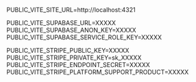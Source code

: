 PUBLIC_VITE_SITE_URL=http://localhost:4321 

PUBLIC_VITE_SUPABASE_URL=XXXXX
PUBLIC_VITE_SUPABASE_ANON_KEY=XXXXX
PUBLIC_VITE_SUPABASE_SERVICE_ROLE_KEY=XXXXX

PUBLIC_VITE_STRIPE_PUBLIC_KEY=XXXXX
PUBLIC_VITE_STRIPE_PRIVATE_KEY=sk_XXXXX
PUBLIC_VITE_STRIPE_ENDPOINT_SECRET=XXXXX
PUBLIC_VITE_STRIPE_PLATFORM_SUPPORT_PRODUCT=XXXXX


